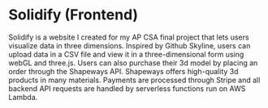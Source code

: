 # Solidify (Frontend)
Solidify is a website I created for my AP CSA final project that lets users visualize data in three dimensions. Inspired by Github Skyline, users can upload data in a CSV file and view it in a three-dimensional form using webGL and three.js. Users can also purchase their 3d model by placing an order through the Shapeways API. Shapeways offers high-quality 3d products in many materials. Payments are processed through Stripe and all backend API requests are handled by serverless functions run on AWS Lambda.
